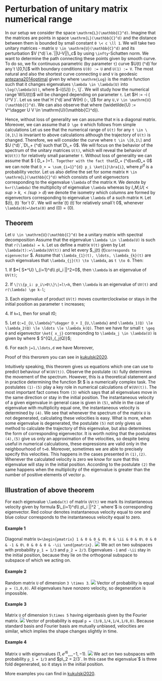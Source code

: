 # Perturbation of unitary matrix numerical range

In our setup we consider the space `\mathrm{L}(\mathbb{C}^d)`. Imagine
that the matrices are points in space `\mathrm{L}(\mathbb{C}^d)` and the
distance between them is bounded by small constant `0 \< c \ll 1`. We
will take two unitary matrices - matrix `U \in \mathrm{U}(\mathbb{C}^d)`
and its perturbation $V (^d)`i.e.`||U-V||\_c$ by using `\infty`-Schatten
norm. We want to determine the path connecting these points given by
smooth curve. To do so, we fix continuous parametric (by parameter `t`)
curve $U(t)  (^d)`for any`t \[0,1\]$ with boundary conditions `U(0) :=
U` and `U(1) := V`. The most natural and also the shortest curve
connecting `U` and `V` is geodesic [antezana2014optimal](@cite) given by
where `\mathrm{Log}` is the matrix function such that it changes
eigenvalues `\lambda \in \lambda(U)` into `\log(\lambda(U))`, where
$-i((U)) (-, \]`. We will study how the numerical range`W(U(t))$ will be
changed depending on parameter `t`. Let $H := -i  ( U^V )`. Let us see
that`H  (^d)`and`W(H) (-, \]$ for any `U,V \in
\mathrm{U}(\mathbb{C}^d)`. We can also observe that  where
\(\widetilde{U} := V^\dagger U V \in \mathrm{U}(\mathbb{C}^d)\).

Hence, without loss of generality we can assume that `H` is a diagonal
matrix. Moreover, we can assume that `D \ge 0` which follows from simple
calculations  Let us see that the numerical range of `U(t)` for any `t
\in \[0,1\]` is invariant to above calculations although the trajectory
of `U(t)` is changed. Therefore, we will consider the curve  where `t
\in \[0,1\]` and $U  (^d)`,`D\_+  (^d)`such that`D\_+ 0$. We will focus
on the behavior of the spectrum of the unitary matrices `U(t)`, which
will reveal the behavior of `W(U(t))` for relatively small parameter
`t`. Without loss of generality we can assume that $ ( D\_+ )=1`.
Together with the fact that`D\_+  (^d)`and`D\_+ 0$ we can note that `D_+
= \sum_{i=1}^{d} p_i \ket{i}\bra{i}`, where $p  ^d$ is a probability
vector. Let us also define the set  for some matrix `M \in
\mathrm{L}(\mathbb{C}^d)` which consists of unit eigenvectors
corresponding to the eigenvalue `\lambda` of the matrix `M`. We denote
by `k=r(\lambda)` the multiplicity of eigenvalue `\lambda` whereas by
$I\_{M,} U(<sup>k,</sup>d)$ we denote the isometry which columns are
formed by eigenvectors corresponding to eigenvalue `\lambda` of a such
matrix `M`. Let $(t), (t)  `for`t 0`. We will write`(t)  (t)`for
relatively small`t 0$, whenever `\lambda(0)=\beta(0)` and $(0)=(0)$.

## Theorem

Let `U \in \mathrm{U}(\mathbb{C}^d)` be a unitary matrix with spectral
decomposition  Assume that the eigenvalue `\lambda \in \lambda(U)` is
such that `r(\lambda) = k`. Let us define a matrix `V(t)` given by  Let
`\lambda(t):=\lambda(UV(t))` and let every $\_j(t)  (t)`corresponds to
eigenvector` $. Assume that `\lambda_{1}(t), \ldots, \lambda_{k}(t)` are
such eigenvalues that `\lambda_{j}(t) \to \lambda`, as `t \to 0`. Then:

1\. If $*{ S*^U} \_{i=1}^d\\ p\_i ||^2=0$, then `\lambda` is an
eigenvalue of `UV(t)`;

2\. If `\|\\{p_i: p_i\>0\\}\|=l\<k`, then `\lambda` is an eigenvalue of
`UV(t)` and `r(\lambda) \ge k-l`;

3\. Each eigenvalue of product `UV(t)` moves counterclockwise or stays
in the initial position as parameter `t` increases;

4\. If `k=1`, then  for small $t  0$;

5\. Let `Q:=I_{U,\lambda}^\dagger D_+ I_{U,\lambda}` and `\lambda_1(Q)
\le \lambda_2(Q) \le \ldots \le \lambda_k(Q)`. Then we have  for small
`t \geq 0` and eigenvector `\ket{ x_j}` corresponding to `\lambda_j \in
\lambda(U)` is given by  where $ S^{Q}\_{\_j(Q)}$;

6\. For each `j=1,\ldots,d` we have  Moreover, 

Proof of this therorem you can see in [kukulski2020](@cite).

Intuitively speaking, this theorem gives us equations which one can use
to predict behaviour of `W(UV(t))`. Observe the postulate `(6)` fully
determines the movement of the spectrum. However, this is a theoretical
statement and in practice determining the function $t $ is a numerically
complex task. The postulates `(1)-(5)` play a key role in numerical
calculations of `W(UV(t))`. The most important fact comes from `(3)`
which says that all eigenvalues move in the same direction or stay in
the initial position. The instantaneous velocity of a given eigenvalue
in general case is given in `(5)`, while in the case of eigenvalue with
multiplicity equal one, the instantaneous velocity is determined by
`(4)`. We see that whenever the spectrum of the matrix `U` is not
degenerated, calculating these velocities is easy. What is more, when
some eigenvalue is degenerated, the postulate `(5)` not only gives us
method to calculate the trajectory of this eigenvalue, but also
determines the form of corresponding eigenvector. It is worth noting
that the postulates `(4),(5)` give us only an approximation of the
velocities, so despite being useful in numerical calculations, these
expressions are valid only in the neighbourhood of `t=0`. Moreover,
sometimes we are able to precisely specify this velocities. This happens
in the cases presented in `(1),(2)`. Whenever the calculated velocity is
zero we know for sure that this eigenvalue will stay in the initial
position. According to the postulate `(2)` the same happens when the
multiplicity of the eigenvalue is greater than the number of positive
elements of vector `p`.

## Illustration of above theorem

For each eigenvalue `\lambda(t)` of matrix `UV(t)` we mark its
instantaneous velocity given by formula $\_{i=1}^d\\ p\_i ||^2 `,
where`$ is corresponding eigenvector. Red colour denotes instantaneous
velocity equal to one and blue colour corresponds to the instantaneous
velocity equal to zero.

#### Example 1

Diagonal matrix `U=\begin{pmatrix} 1 & 0 & 0 & 0\ 0 & \ii & 0 & 0\ 0 & 0
& -1 & 0\ 0 & 0 & 0 & -\ii \end{pmatrix}.`
![](/numerical-range/examples/diagonal_4_2.gif) We act on two subspaces
with probability `p_1 = 1/3` and `p_2 = 2/3`. Eigenvalues `-1` and
`-\ii` stay in the initial position, because they lie on the orthogonal
subspace to subspace of which we acting on.

#### Example 2

Random matrix `U` of dimension `3 \times 3`.
![](/numerical-range/examples/casual_3_1.gif) Vector of probability is
equal `p = (1,0,0)`. All eigenvalues have nonzero velocity, so
degeneration is impossible.

#### Example 3

Matrix `U` of dimension `5\times 5` having eigenbasis given by the
Fourier matrix. ![](/numerical-range/examples/fourier_5_4.gif) Vector of
probability is equal `p = (3/8,1/4,1/4,1/8,0)`. Because standard basis
and Fourier basis are mutually unbiased, velocities are similar, which
implies the shape changes slightly in time.

#### Example 4

Matrix `U` with eigenvalues $(1,e^{/6}, , , , -1, -1)$.
![](/numerical-range/examples/special_7_2.gif) We act on two subspaces
with probability `p_1 = 1/3` and $p\_2 = 2/3`. In this case the
eigenvalue`$ is three fold degenerated, so it stays in the initial
position.

More examples you can find in [kukulski2020](@cite).
